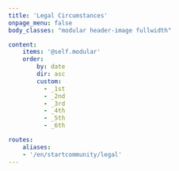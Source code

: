 ```yaml
---
title: 'Legal Circumstances'
onpage_menu: false
body_classes: "modular header-image fullwidth"

content:
    items: '@self.modular'
    order:
        by: date
        dir: asc
        custom:
          - _1st
          - _2nd
          - _3rd
          - _4th
          - _5th
          - _6th

routes:
    aliases:
    - '/en/startcommunity/legal'
---
```

